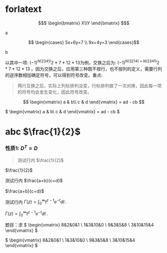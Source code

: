# forlatext

```math
$
\begin{bmatrix}
X\\Y
\end{bmatrix}
$
```

a

$$
\begin{cases}
5x+6y=7 \\
9x+4y=3
\end{cases}$$

b

以其中一项: $(-1)^{N(2341)}2 * 7 * 12 * 13$为例，交换之后为: $(-1)^{N(3214)+N(2341)}2 * 7 * 12 * 13$ 。因为交换之后，应用第三种既不按行，也不按列的定义，需要行列的逆序数相加确定符号，可以得到符号改变。重点: 
> 两行互换之后，实际上列标排列没变，行标排列做了一次对换，因此每一项的符号均会发生变化，因此符号改变。


$$
\begin{vmatrix}
a & b\\
c & d
\end{vmatrix} = ad - cb
$$

$
\begin{vmatrix}
a & b\\
c & d
\end{vmatrix} = ad - cb
$


# abc $\frac{1}{2}$

### 性质1: $D^T = D$

>测试行内 $\frac{1}{2}$

$\frac{1}{2}$

测试行内 $\frac{a+b}{c+d}$　

$\frac{a+b}{c+d}$　

测试行内 $\Gamma(z) = \int_0^\infty t^{z-1}e^{-t}dt\,.$

$\Gamma(z) = \int_0^\infty t^{z-1}e^{-t}dt\,.$

题目：求 $
\begin{vmatrix}
8&2&0&1 \\
1&3&10&0 \\
9&3&5&8 \\
3&10&15&4
\end{vmatrix}
$


$
\begin{vmatrix}
8&2&0&1 \\
1&3&10&0 \\
9&3&5&8 \\
3&10&15&4
\end{vmatrix}
$
